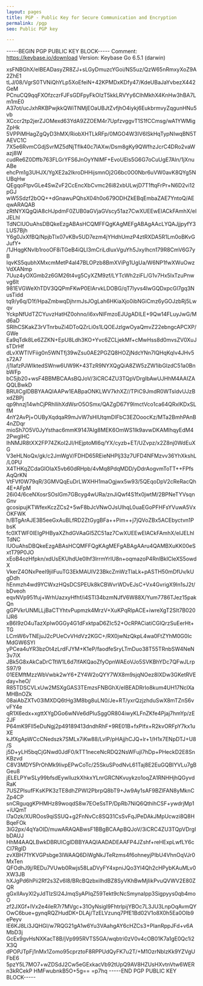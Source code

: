```yaml
---
layout: pages
title: PGP - Public Key for Secure Communication and Encryption
permalink: /pgp
seo: Public PGP key

---
```


-----BEGIN PGP PUBLIC KEY BLOCK-----
Comment: <https://keybase.io/download>
Version: Keybase Go 6.5.1 (darwin)

xsFNBGhX/eIBEADasyZR8ZJ+sLGyDmuzcYGoi/NS5uz/QzW65nRmxyXoZ9A2ZhE1
tLJ/08/VgrS0TVNiQhYLp5XoEfeiN+42KPMDxKDfy47/KdeUBaJaYvbezX442GeM
PCnuCQ9qqFXOfzczrFJFsGDFpyFkOIzT5kkLRVYy6ClhMkhX4KnHw3hBA7Lm1mE0
A37ot/ucJxhRKBPwjkkQWiTNMjEOaUBJtZvfjhO4iykj6EukbrmvyZqgunHNu5vb
XCccr2tp2jerZJOMexd63YdA9ZZOEM4r7UpfzvggvT1S1fCCmsg/wA1YWMigZpHk
5VPPiMHagZgQyD3hMX/RiobXHTLkRFp/0MGO4W3IV6lSkHqTypNIwqBN5TAEVC1C
7X5e6RvmCGdjSvrMZ5dNjTfIk40c7lAXw/Dsm8gKy9QWfhzJcrC4DRo2vaWazj8W
cudRe6Z0Dffb763FLGrYFS6JnOyYNlMF+EvoUEls5G6G7oCuUgE7Aln/1jXnuABe
ehcPm1g3UHJX/YgXE2a2IkroDHHijsmnOj2G6bc0O0Nbr6uVW0avK8QYg5NUBqHw
QEgqoFtpvGLe4SwZvF2CcEncXbCvmc26i82xbULwjD7T1ftqFrPr+N6D2vi12pGJ
wW5Sdzf2bOQ++dGnawuPQhsX04h0o679ODHZkEBqEmbaZAE7YntoQ/AEqwARAQAB
zRtNYXQgQiA8cHJpdmF0ZUB0aGVjaGVscy51az7CwXUEEwEIACkFAmhX/eIJELhl
TdNClUOuAhsDBQkeEzgABAsHCQMFFQgKAgMEFgABAgAAcLYQAJjjpyfY3LUS7Bjh
Y6g0JxXfBQ/NpjbTlx07vKBv5UD7ezm4jYHdhUmzP4ztRXDA5R1Lm0oBKvGJufY+
/1JHqgKNvIb1rooOF8iTGeB4iQLI3mCriLdluxVguYh5JxyIhcn179R8CmV6G7yB
IqvKS5qubhXMxcmMetP4aI47BLOPzb8BmXViPg1UgUa/W6NP1fwXWuOwzVdXANmp
7Uuz4yOXGmb2z6GM26t4vg5CyXZM9zf/LYTcWh2ziFL/G1v7Hx5IxTzuPnwvg6lt
981EVGWeXhTDV3QQPmFKwP0ElArvkLDOBG/qT7Iyvs4IwGQDxpcGl7gq3NusTidd
tq9/y6q/D1f/HpaZmbwqDjhrmJsJOgLah6HKiaXjo0ibNGiCmz6yGOJzbRj5Lwqv
YckpNfUdTZCYuvzHatHZ0ohno/i6xvNlFmzoEJUgADILE+9Qw14FLuyJwG/Md6aD
SRlhCSKakZ3rVTnrbuZi4DToQZrLi0s1LQOEJzlgwOyaQmvZ22ebngcAPCXP/GWe
Ea9qTdk8Le6ZZKN+EpU8Ldh3KO+Yvc6ZCLjekMf+cMwHss8d0mvsZV0XuJsTDrHf
dLvXWTIVFiig0n5WNTfj39wZsu0AE2PGZQ8HOZjNdcYNn7IQHqKqIv4JHv5s72A7
/j1IafzPJWIktedSWnw6UW9K+43TzR9NYXQgQiA8ZW5zZW1ibGlzdC51a0BnbWFp
bC5jb20+wsF4BBMBCAAsBQJoV/3iCRC4ZU3TQpVDrgIbAwUJHhM4AAIZAQQLBwkD
BRUICgIDBBYAAQIAAPw1EABpaONKLWV7khXZ//TPiC9JmdR0WTsldvUJzBxdZBPj
qp9hnzj14whCjPRhllihXdWsrO5OSmx/QAZgD67Y9lmctVco1ca64QRxlKDxSLfM
4nY2AvPj+OUByXqdqaR9mJvW7sHlUtqmDlFbC3EZOoocKz/MTa2BmhPAnB4nZDqr
mioSh7O5V0JyYsthac6mmK9147AIg8MEK6OmWS1Ik9avwDKAMIhqyEdM42PwglHC
lhNMJR8tXX2FP74ZKoI2JI/HEjptoMI6q/YX/cyzb+ET/UZvpz/x2Z8nj0WdEuXG
V3eHLNoQx/gk/c2JmWgV/FDHD65REieNHPlj33z7UFD4NFMzvv36YhXkshL/L0PU
X4THKqZCdaGlOIaX5vb60dRHpb/4vMq8PdqMDD/yDdrAogvmToTT++FPfsAqQrKN
VtFVf0W79qR/3GMVQqEuDrLWXHH1maOgjwx5w93/5QEqoDpV2cReRacQh4E+AFpM
26i04/6ceNXosrSOslGm7GBcyg4wURa/znJiQwf4S1fx0jwtM/2BPNeTYVsqnGnv
gcosipujKTWfexKczZCs2+5wF8bJcVNwOJsUIhqL0uaEGoPFHFsYVuwA5VxOKFWK
h/BTgArAJE3B5eeGxAuBLfRD2ZtGygBFa++Pim++j7jQVoZBx5ACEbyctvn1PbsK
fc0XTWF0IEIgPHByaXZhdGVAaGl5ZC51az7CwXUEEwEIACkFAmhX/eIJELhlTdNC
lUOuAhsDBQkeEzgABAsHCQMFFQgKAgMEFgABAgAAru4QAMBXuKK00eSxtT79P0JO
xEoB4ozHfpkn/xdUsEKUhdUe0lhf3lrrmYrIU8n+oqmazoP4RnlBklCleXS5owdX
VkerZ4ONxPeeI9jilFuuTG3EkMAUIV23BkcZmWzTlaLk+pASTH50mDfUv/kUgDdh
hEnmzh4wd9YCWxzHQsDCSPEUk8kCBWvrWDvEJsC+Vx4GvrigX9In1sJ2t/bDveoh
eqvNVp951fuj+WrhUazxyHfhf/i4STl34bzmNJfV6W88X/Yum7786TJez15pakQn
gGPVkrUNMLLjBaCTYhtvPupmzk4MrzV+XuKPqRlpACE+iwreXgT2Slt7B020IJR6
xB6I9zO4uTazXpIw0GGy4G1dFxktpaD6ZIc52+OcRPACiatiCGlQrzSuEerHt+TG
LCmW6vTNEjuJ2cPUeCvVHdVz2KGC+/RX0jwNzQkpL4wa0FtZYhM0G0IcMdGW6SYl
yPCea4uYR3bzOt4zLrdFJYM+K1eP/faodfeSryLTmDuo38T55TRnbSW4NeN3v7iX
JBk5G8xAkCaDrCTtW1L6d7lfAKQaoZfyOpnWAEoVJo5SVKBhYDc7QFwJLrpS97/9
01EEMftMzzWbVwbk2wY6+ZY4W2oQYY7WX8m9sjqNOez8IXDw3GKetRVEday+heO/
R85TDSCVLxUw2MSXgGAS3TEmzsFNBGhX/eIBEADRrIo8kum4UH17NclXaMHBnOZk
08aiAbZXTv03lMXDQ6tHg3M8bg8uLN0/Je+RT/yxrQzjzhduSwX8mTZnS6vvFY4e
qR1X6edx+xgttXYgDGo6wNVe6dPIuSggOR804iwyKLFnZKfe4Pjaj7hmYp/zE2JF
P64mK9Fll5eDuNgj2p49189413dndhRhF+9RE01B+fxPIfx+R2kvORFpY7kx1uXE
kJfXgApWCcCNedszk7SMLx7iKw88/LvlP/pHAjjhCJQ+lr+1/H1x7ENpDTJ+U8/S
j5D+yLH5bqCjGNwd0JdF0/kTT1neceNcRDQ2NsWFujI7hDp+PHeckD2E8SnKBzvd
C8V3MDY5PrOhMk9livpEPwCoTc/25SkuSPodNvL61Taj8E2EuGQBIYVLu7gBGeu8
jELELPYwSLy99bfsdEywlluzkXhkxYLnrGRCNKvuykzo1oqZA1RNHHjhQGyvdRaK
7USZPlsufFKsKPK3zTE8dhZPWI2PbrpQ8bT9+Jw9Ay1sAF9BZlFAN8yMknCZp4CP
snCRguqgKPHMHz89woqdS8w7EOeSsTP/DpRb7NiQ6QthihCSF+ywdrjMp1+iUQmT
I7aOzk/XUROos9qiSSUQ+g2FnNvCc8SQ31CsSvFqJPeDAkJMpUcwzi8Q8HBqeFOk
3iG2px/4qYaOID/muwARAQABwsF1BBgBCAApBQJoV/3iCRC4ZU3TQpVDrgIbDAUJ
HhM4AAQLBwkDBRUICgIDBBYAAQIAADADEAAFP4JZshf+reHExpLwfLY6cCI7RglD
zvXBH71YKVGPsbge3IWAAQ6DiWgNkJTeRzms4f6ohneyjPIbU4VhnOqVJr0MxTen
QFOdhJ9j/REDu7VUwb0Rwjs58LaDVyFY4xpniJQo3Yl4Qh2cHPybKAuMLv0XW3JB
hXJgPd6hPii2Rf2s3Zv6l8/BRcBQzbxilhdBZ8SyVKhBwMjIikPvuQVWV2E80ZQR
gGxIIAvyXl2yJdTlzSl24JmqSyAPIqZ59Tekt9cNcSmynaIpp3Sigpyys0qb4moO
zf2JXGf+IVx2e4ileR7r7MVgc+31OyNsigI9FhtrlpijYBOc7L3JU3LnpOqAvmQY
OwC6bue+gynqRQZHudDK+DLAj/TzELVzunq7PfE1Bd02V1o8X0h5Ea0OIb9ePeyv
lE6KJ8Li3JQHGl/w7RQG21gA1w6Yu3VAahgAY6cHZCs3+PIanRppJFd+v6AMbD3j
GcEx9gvHsNXKacT8B/jVp995RVTS5GA/wqbtri0zV0v4cOB01K7a1gE0Qc1i2X3Q
dPOPJTpFj1nMx1Zomo95cprztoF8RPPUdQyFK7u2T/+M1OzrNblzKk9YZVgUFbE6
5pzY5L7MO7+wZDSdJ2Cw5eGExkacVb92tUpQ9AV8HZUsHXvtnVtw6WERn3kRCekP
HMFwubnkB5O+5g==
=p7hq
-----END PGP PUBLIC KEY BLOCK-----
